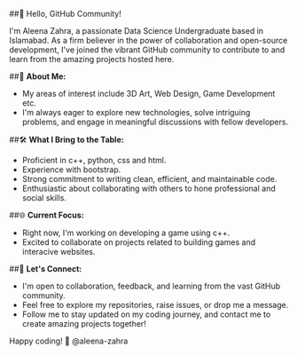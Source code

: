 
##👋 Hello, GitHub Community!

I'm Aleena Zahra, a passionate Data Science Undergraduate based in Islamabad. 
As a firm believer in the power of collaboration and open-source development, I've joined the vibrant GitHub community to contribute to and learn from the amazing projects hosted here.

##🚀 **About Me:**
- My areas of interest include 3D Art, Web Design, Game Development etc.
- I'm always eager to explore new technologies, solve intriguing problems, and engage in meaningful discussions with fellow developers.

##🛠️ **What I Bring to the Table:**
- Proficient in c++, python, css and html.
- Experience with bootstrap.
- Strong commitment to writing clean, efficient, and maintainable code.
- Enthusiastic about collaborating with others to hone professional and social skills.

##🌐 **Current Focus:**
- Right now, I'm working on developing a game using c++.
- Excited to collaborate on projects related to building games and interacive websites.

##🤝 **Let's Connect:**
- I'm open to collaboration, feedback, and learning from the vast GitHub community.
- Feel free to explore my repositories, raise issues, or drop me a message.
- Follow me to stay updated on my coding journey, and contact me to create amazing projects together!

Happy coding! 🚀
@aleena-zahra

